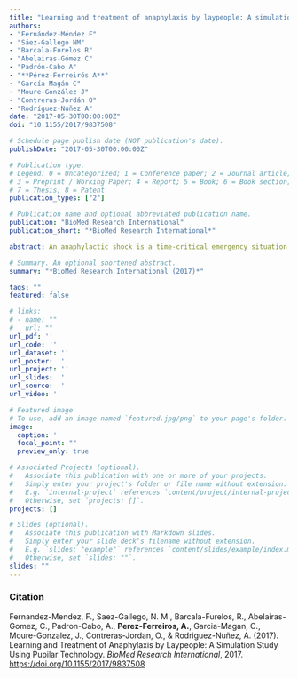 ```yaml
---
title: "Learning and treatment of anaphylaxis by laypeople: A simulation study using pupilar technology"
authors:
- "Fernández-Méndez F"
- "Sáez-Gallego NM"
- "Barcala-Furelos R"
- "Abelairas-Gómez C"
- "Padrón-Cabo A"
- "**Pérez-Ferreirós A**"
- "García-Magán C"
- "Moure-González J"
- "Contreras-Jordán O"
- "Rodríguez-Nuñez A"
date: "2017-05-30T00:00:00Z"
doi: "10.1155/2017/9837508"

# Schedule page publish date (NOT publication's date).
publishDate: "2017-05-30T00:00:00Z"

# Publication type.
# Legend: 0 = Uncategorized; 1 = Conference paper; 2 = Journal article;
# 3 = Preprint / Working Paper; 4 = Report; 5 = Book; 6 = Book section;
# 7 = Thesis; 8 = Patent
publication_types: ["2"]

# Publication name and optional abbreviated publication name.
publication: "BioMed Research International"
publication_short: "*BioMed Research International*"

abstract: An anaphylactic shock is a time-critical emergency situation. The decision-making during emergencies is an important responsibility but difficult to study. Eye-tracking technology allows us to identify visual patterns involved in the decision-making. The aim of this pilot study was to evaluate two training models for the recognition and treatment of anaphylaxis by laypeople, based on expert assessment and eye-tracking technology. A cross-sectional quasi-experimental simulation study was made to evaluate the identification and treatment of anaphylaxis. 50 subjects were randomly assigned to four groups: three groups watching different training videos with content supervised by sanitary personnel and one control group who received face-to-face training during paediatric practice. To evaluate the learning, a simulation scenario represented by an anaphylaxis’ victim was designed. A device capturing eye movement as well as expert valuation was used to evaluate the performance. The subjects that underwent paediatric face-to-face training achieved better and faster recognition of the anaphylaxis. They also used the adrenaline injector with better precision and less mistakes, and they needed a smaller number of visual fixations to recognise the anaphylaxis and to make the decision to inject epinephrine. Analysing the different video formats, mixed results were obtained. Therefore, they should be tested to evaluate their usability before implementation.

# Summary. An optional shortened abstract.
summary: "*BioMed Research International (2017)*"

tags: ""
featured: false

# links:
# - name: ""
#   url: ""
url_pdf: ''
url_code: ''
url_dataset: ''
url_poster: ''
url_project: ''
url_slides: ''
url_source: ''
url_video: ''

# Featured image
# To use, add an image named `featured.jpg/png` to your page's folder. 
image:
  caption: ''
  focal_point: ""
  preview_only: true

# Associated Projects (optional).
#   Associate this publication with one or more of your projects.
#   Simply enter your project's folder or file name without extension.
#   E.g. `internal-project` references `content/project/internal-project/index.md`.
#   Otherwise, set `projects: []`.
projects: []

# Slides (optional).
#   Associate this publication with Markdown slides.
#   Simply enter your slide deck's filename without extension.
#   E.g. `slides: "example"` references `content/slides/example/index.md`.
#   Otherwise, set `slides: ""`.
slides: ""
---
```


### Citation
Fernandez-Mendez, F., Saez-Gallego, N. M., Barcala-Furelos, R., Abelairas-Gomez, C., Padron-Cabo, A., **Perez-Ferreiros, A.**, Garcia-Magan, C., Moure-Gonzalez, J., Contreras-Jordan, O., & Rodriguez-Nuñez, A. (2017). Learning and Treatment of Anaphylaxis by Laypeople: A Simulation Study Using Pupilar Technology. *BioMed Research International*, 2017. https://doi.org/10.1155/2017/9837508